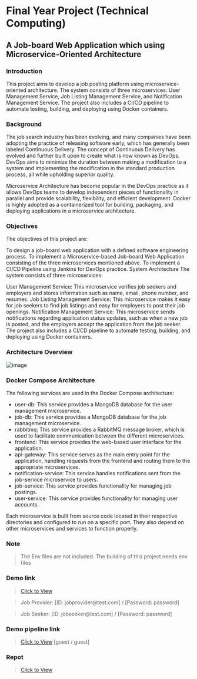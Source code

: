 # Final Year Project (Technical Computing)
## A Job-board Web Application which using Microservice-Oriented Architecture

### Introduction
This project aims to develop a job posting platform using microservice-oriented architecture. The system consists of three microservices: User Management Service, Job Listing Management Service, and Notification Management Service. The project also includes a CI/CD pipeline to automate testing, building, and deploying using Docker containers.

### Background
The job search industry has been evolving, and many companies have been adopting the practice of releasing software early, which has generally been labeled Continuous Delivery. The concept of Continuous Delivery has evolved and further built upon to create what is now known as DevOps. DevOps aims to minimize the duration between making a modification to a system and implementing the modification in the standard production process, all while upholding superior quality.

Microservice Architecture has become popular in the DevOps practice as it allows DevOps teams to develop independent pieces of functionality in parallel and provide scalability, flexibility, and efficient development. Docker is highly adopted as a containerized tool for building, packaging, and deploying applications in a microservice architecture.

### Objectives
The objectives of this project are:

To design a job-board web application with a defined software engineering process.
To implement a Microservice-based Job-board Web Application consisting of the three microservices mentioned above.
To implement a CI/CD Pipeline using Jenkins for DevOps practice.
System Architecture
The system consists of three microservices:

User Management Service: This microservice verifies job seekers and employers and stores information such as name, email, phone number, and resumes.
Job Listing Management Service: This microservice makes it easy for job seekers to find job listings and easy for employers to post their job openings.
Notification Management Service: This microservice sends notifications regarding application status updates, such as when a new job is posted, and the employers accept the application from the job seeker.
The project also includes a CI/CD pipeline to automate testing, building, and deploying using Docker containers.

### Architecture Overview
![image](https://drive.google.com/uc?export=view&id=1pE-K7MZcr6m9RGZ9h8hJpoLIsMCrdvD4)
### Docker Compose Architecture
The following services are used in the Docker Compose architecture:

* user-db: This service provides a MongoDB database for the user management microservice.
* job-db: This service provides a MongoDB database for the job management microservice.
* rabbitmq: This service provides a RabbitMQ message broker, which is used to facilitate communication between the different microservices.
* frontend: This service provides the web-based user interface for the application.
* api-gateway: This service serves as the main entry point for the application, handling requests from the frontend and routing them to the appropriate microservices.
* notification-service: This service handles notifications sent from the job-service microservice to users.
* job-service: This service provides functionality for managing job postings.
* user-service: This service provides functionality for managing user accounts.

Each microservice is built from source code located in their respective directories and configured to run on a specific port. They also depend on other microservices and services to function properly.

### Note 
>The Env files are not included. The building of this project needs env files

### Demo link
>[Click to View](http://ec2-13-49-41-140.eu-north-1.compute.amazonaws.com:3000)

>Job Provider: [ID: jobprovider<span>@</span>test.com] / [Password: password]

>Job Seeker: [ID: jobseeker<span>@</span>test.com] / [Password: password]
### Demo pipeline link

> [Click to View](http://ec2-13-49-41-140.eu-north-1.compute.amazonaws.com:8080)
[guest / guest]

### Repot
> [Click to View](https://drive.google.com/file/d/1RK-hnsQcMMPgBTMKSmWrBG2krf0mWYXJ/view?usp=share_link)